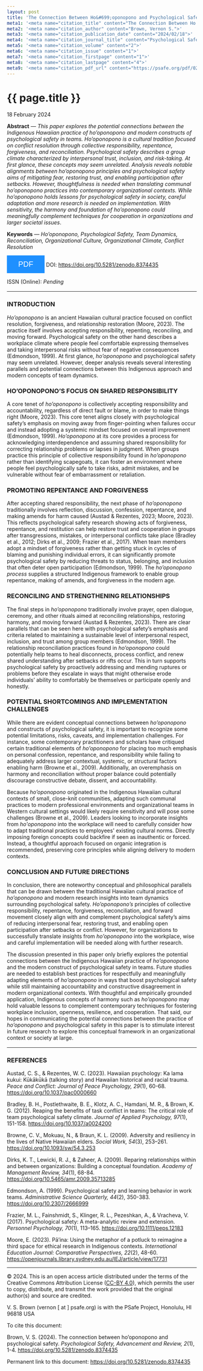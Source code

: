 ```yaml
---
layout: post
title: 'The Connection Between Ho&#699;oponopono and Psychological Safety'
meta1: '<meta name="citation_title" content="The Connection Between Ho’oponopono and Psychological Safety">'
meta2: '<meta name="citation_author" content="Brown, Vernon S.">'
meta3: '<meta name="citation_publication_date" content="2024/02/18">'
meta4: '<meta name="citation_journal_title" content="Psychological Safety, Advancement and Review">'
meta5: '<meta name="citation_volume" content="2">'
meta6: '<meta name="citation_issue" content="1">'
meta7: '<meta name="citation_firstpage" content="1">'
meta8: '<meta name="citation_lastpage" content="4">'
meta9: '<meta name="citation_pdf_url" content="https://psafe.org/pdf/02182024">'
---
```


{{ page.title }}
================
<!-- Add PDF Button Start -->
<link rel="stylesheet" href="https://cdnjs.cloudflare.com/ajax/libs/font-awesome/4.7.0/css/font-awesome.min.css">
<style>
.btn {
  background-color: DodgerBlue;
  border: none;
  color: white;
  padding: 12px 30px;
  cursor: pointer;
  font-size: 20px;
}
/* Darker background on mouse-over */
.btn:hover {
  background-color: RoyalBlue;
}
</style>
<!-- Add PDF Button End -->
<p class="meta">18 February 2024</p>

**Abstract** — _This paper explores the potential connections between the Indigenous Hawaiian practice of ho’oponopono and modern constructs of psychological safety in teams. Ho’oponopono is a cultural tradition focused on conflict resolution through collective responsibility, repentance, forgiveness, and reconciliation. Psychological safety describes a group climate characterized by interpersonal trust, inclusion, and risk-taking. At first glance, these concepts may seem unrelated. Analysis reveals notable alignments between ho’oponopono principles and psychological safety aims of mitigating fear, restoring trust, and enabling participation after setbacks. However, thoughtfulness is needed when translating communal ho’oponopono practices into contemporary organizational contexts. While ho’oponopono holds lessons for psychological safety in society, careful adaptation and more research is needed on implementation. With sensitivity, the harmony and foundation of ho’oponopono could meaningfully complement techniques for cooperation in organizations and larger societal issues_.

**Keywords** — _Ho’oponopono, Psychological Safety, Team Dynamics, Reconciliation, Organizational Culture, Organizational Climate, Conflict Resolution_

<a href="https://psafe.org/pdf/02182024" target="_blank"><button class="btn"><i class="fa fa-download"></i> PDF</button></a> 
DOI: <a href="https://doi.org/10.5281/zenodo.8374435" target="_blank">https://doi.org/10.5281/zenodo.8374435</a>

ISSN (Online): _Pending_
<br><br>
<hr style="margin-top:-1em;margin-bottom:+1em">

### INTRODUCTION

_Ho’oponopono_ is an ancient Hawaiian cultural practice focused on conflict resolution,
forgiveness, and relationship restoration (Moore, 2023). The practice itself involves accepting
responsibility, repenting, reconciling, and moving forward. Psychological safety on the other hand
describes a workplace climate where people feel comfortable expressing themselves and taking
interpersonal risks without fear of negative consequences (Edmondson, 1999). At first glance,
_ho’oponopono_ and psychological safety may seem unrelated. However, deeper analysis reveals
several interesting parallels and potential connections between this Indigenous approach and
modern concepts of team dynamics.

### HO’OPONOPONO’S FOCUS ON SHARED RESPONSIBILITY

A core tenet of _ho’oponopono_ is collectively accepting responsibility and accountability,
regardless of direct fault or blame, in order to make things right (Moore, 2023). This core tenet
aligns closely with psychological safety’s emphasis on moving away from finger-pointing when
failures occur and instead adopting a systemic mindset focused on overall improvement
(Edmondson, 1999). _Ho’oponopono_ at its core provides a process for acknowledging
interdependence and assuming shared responsibility for correcting relationship problems or lapses in 
judgment. When groups practice this principle of collective responsibility found in _ho’oponopono_ rather 
than identifying scapegoats, it can foster an environment where people feel psychologically safe to 
take risks, admit mistakes, and be vulnerable without fear of embarrassment or retaliation.

### PROMOTING REPENTANCE AND FORGIVENESS

After accepting shared responsibility, the next phase of _ho’oponopono_ traditionally involves 
reflection, discussion, confession, repentance, and making amends for harm caused 
(Austad & Rezentes, 2023; Moore, 2023). This reflects psychological safety research showing 
acts of forgiveness, repentance, and restitution can help restore trust and cooperation in groups
after transgressions, mistakes, or interpersonal conflicts take place 
(Bradley et al., 2012; Dirks et al., 2009; Frazier et al., 2017). When team members adopt a mindset 
of forgiveness rather than getting stuck in cycles of blaming and punishing individual errors, it can 
significantly promote psychological safety by reducing threats to status, belonging, and inclusion 
that often deter open participation (Edmondson, 1999). The _ho’oponopono process_ supplies a structured 
Indigenous framework to enable group repentance, making of amends, and forgiveness in the modern age.

### RECONCILING AND STRENGTHENING RELATIONSHIPS

The final steps in _ho’oponopono_ traditionally involve prayer, open dialogue, ceremony, and other rituals 
aimed at reconciling relationships, restoring harmony, and moving forward (Austad & Rezentes, 2023). There 
are clear parallels that can be seen here with psychological safety’s emphasis and criteria related to 
maintaining a sustainable level of interpersonal respect, inclusion, and trust among group members (Edmondson, 1999). 
The relationship reconciliation practices found in _ho’oponopono_ could potentially help teams to heal disconnects, 
process conflict, and renew shared understanding after setbacks or rifts occur. This in turn supports psychological 
safety by proactively addressing and mending ruptures or problems before they escalate in ways that might 
otherwise erode individuals’ ability to comfortably be themselves or participate openly and honestly.

### POTENTIAL SHORTCOMINGS AND IMPLEMENTATION CHALLENGES

While there are evident conceptual connections between _ho’oponopono_ and constructs of psychological safety, it is 
important to recognize some potential limitations, risks, caveats, and implementation challenges. For instance, 
some contemporary practitioners and scholars have critiqued certain traditional elements of _ho’oponopono_ for placing 
too much emphasis on personal confession, repentance, and responsibility while failing to adequately address larger 
contextual, systemic, or structural factors enabling harm (Browne et al., 2009). Additionally, an overemphasis on 
harmony and reconciliation without proper balance could potentially discourage constructive debate, dissent, 
and accountability.

Because _ho’oponopono_ originated in the Indigenous Hawaiian cultural contexts of small, close-knit communities, 
adapting such communal practices to modern professional environments and organizational teams in Western cultural 
settings would likely require sensitivity and will pose some challenges (Browne et al., 2009). Leaders looking 
to incorporate insights from _ho'oponopono_ into the workplace will need to carefully consider how to adapt traditional 
practices to employees' existing cultural norms. Directly imposing foreign concepts could backfire if seen as 
inauthentic or forced. Instead, a thoughtful approach focused on organic integration is recommended, preserving 
core principles while aligning delivery to modern contexts.

### CONCLUSION AND FUTURE DIRECTIONS

In conclusion, there are noteworthy conceptual and philosophical parallels that can be drawn between 
the traditional Hawaiian cultural practice of _ho’oponopono_ and modern research insights into team dynamics 
surrounding psychological safety. _Ho’oponopono’s_ principles of collective responsibility, repentance, 
forgiveness, reconciliation, and forward movement closely align with and complement psychological safety’s 
aims of reducing interpersonal fear, restoring trust, and enabling open participation after setbacks or 
conflict. However, for organizations to successfully translate insights from _ho’oponopono_ into the 
workplace, wise and careful implementation will be needed along with further research.

The discussion presented in this paper only briefly explores the potential connections between the 
Indigenous Hawaiian practice of _ho’oponopono_ and the modern construct of psychological safety in teams. 
Future studies are needed to establish best practices for respectfully and meaningfully adapting 
elements of _ho’oponopono_ in ways that boost psychological safety while still maintaining accountability 
and constructive disagreement in modern organizational contexts. With thoughtful and empirically 
grounded application, Indigenous concepts of harmony such as _ho’oponopono_ may hold valuable lessons 
to complement contemporary techniques for fostering workplace inclusion, openness, resilience, and 
cooperation. That said, our hopes in communicating the potential connections between the practice 
of _ho’oponopono_ and psychological safety in this paper is to stimulate interest in future research 
to explore this conceptual framework in an organizational context or society at large.
<br><br>
<hr style="margin-top:-1em;margin-bottom:+1em">

### REFERENCES

Austad, C. S., & Rezentes, W. C. (2023). Hawaiian psychology: Ka lama kukui: Kūkākūkā (talking story) 
and Hawaiian historical and racial trauma. _Peace and Conflict: Journal of Peace Psychology, 29_(1), 
60-68. <a href="https://doi.org/10.1037/pac0000660" target="_blank">https://doi.org/10.1037/pac0000660</a>

Bradley, B. H., Postlethwaite, B. E., Klotz, A. C., Hamdani, M. R., & Brown, K. G. (2012). Reaping 
the benefits of task conflict in teams: The critical role of team psychological safety climate. 
_Journal of Applied Psychology, 97_(1), 151-158. <a href="https://doi.org/10.1037/a0024200" target="_blank">https://doi.org/10.1037/a0024200</a>

Browne, C. V., Mokuau, N., & Braun, K. L. (2009). Adversity and resiliency in the lives of Native 
Hawaiian elders. _Social Work, 54_(3), 253–261. <a href="https://doi.org/10.1093/sw/54.3.253" target="_blank">https://doi.org/10.1093/sw/54.3.253</a>

Dirks, K. T., Lewicki, R. J., & Zaheer, A. (2009). Reparing relationships within and between 
organizations: Building a conceptual foundation. _Academy of Management Review, 34_(1), 68-84. 
<a href="https://doi.org/10.5465/amr.2009.35713285" target="_blank">https://doi.org/10.5465/amr.2009.35713285</a>

Edmondson, A. (1999). Psychological safety and learning behavior in work teams. _Administrative 
Science Quarterly, 44_(2), 350-383. <a href="https://doi.org/10.2307/2666999" target="_blank">https://doi.org/10.2307/2666999</a>

Frazier, M. L., Fainshmidt, S., Klinger, R. L., Pezeshkan, A., & Vracheva, V. (2017). Psychological 
safety: A meta-analytic review and extension. _Personnel Psychology, 70_(1), 
113–165. <a href="https://doi.org/10.1111/peps.12183" target="_blank">https://doi.org/10.1111/peps.12183</a>

Moore, E. (2023). Pā’ina: Using the metaphor of a potluck to reimagine a third space for ethical
research in Indigenous contexts. _International Education Journal: Comparative Perspectives, 22_(2), 
48-60. <a href="https://openjournals.library.sydney.edu.au/IEJ/article/view/17731" target="_blank">https://openjournals.library.sydney.edu.au/IEJ/article/view/17731</a>

_______________________________________________________________________________________________


© 2024. This is an open access article distributed under the terms of the 
Creative Commons Attribution License (<a href="https://creativecommons.org/licenses/by/4.0/legalcode" target="_blank">CC-BY 4.0</a>), 
which permits the user to copy, distribute, and transmit the work provided that 
the original author(s) and source are credited.

V. S. Brown (vernon [ at ] psafe.org) is with the PSafe Project, Honolulu, HI 96818 USA

To cite this document:

Brown, V. S. (2024). The connection between ho’oponopono and psychological safety. _Psychological Safety, Advancement and Review, 2_(1), 1-4. 
https://doi.org/10.5281/zenodo.8374435

Permanent link to this document:
<a href="https://doi.org/10.5281/zenodo.8374435" target="_blank">https://doi.org/10.5281/zenodo.8374435</a>
